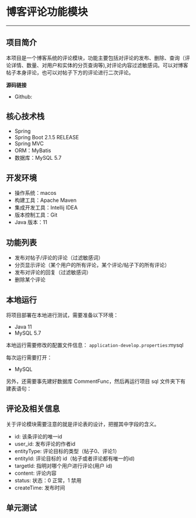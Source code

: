 # 博客评论功能模块

---

## 项目简介
本项目是一个博客系统的评论模块，功能主要包括对评论的发布、删除、查询（评论详情、数量、对用户和实体的分页查询等),对评论内容过滤敏感词。可以对博客帖子本身评论，也可以对帖子下方的评论进行二次评论。

**源码链接**

- Github:

## 核心技术栈
- Spring
- Spring Boot 2.1.5 RELEASE
- Spring MVC
- ORM：MyBatis
- 数据库：MySQL 5.7

## 开发环境
- 操作系统：macos
- 构建工具：Apache Maven
- 集成开发工具：Intellij IDEA
- 版本控制工具：Git
- Java 版本：11


## 功能列表
  - 发布对帖子/评论的评论（过滤敏感词）
  - 分页显示评论（某个用户的所有评论，某个评论/帖子下的所有评论）
  - 发布对评论的回复（过滤敏感词）
  - 删除某个评论


## 本地运行
将项目部署在本地进行测试，需要准备以下环境：
- Java 11
- MySQL 5.7


本地运行需要修改的配置文件信息：
`application-develop.properties`:mysql

每次运行需要打开：
- MySQL

另外，还需要事先建好数据库 CommentFunc，然后再运行项目 sql 文件夹下有建表语句：


## 评论及相关信息
关于评论模块需要注意的就是评论表的设计，把握其中字段的含义。
- id: 该条评论的唯一id
- user_id: 发布评论的作者id
- entityType: 评论目标的类型（帖子0、评论1）
- entityId: 评论目标的 id（帖子或者评论都有唯一的id)
- targetId: 指明对哪个用户进行评论(用户 id)
- content: 评论内容
- status: 状态：0 正常，1 禁用
- createTime: 发布时间

## 单元测试





